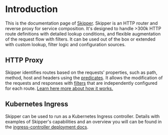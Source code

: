 # Introduction

This is the documentation page of [Skipper](https://github.com/zalando/skipper). Skipper is an HTTP router and reverse proxy for service composition. It's designed to handle >300k HTTP route definitions with detailed lookup conditions, and flexible augmentation of the request flow with filters. It can be used out of the box or extended with custom lookup, filter logic and configuration sources.

## HTTP Proxy

Skipper identifies routes based on the requests' properties, such as path, method, host and headers using the
[predicates](reference/predicates.md). It allows the modification of the requests and responses with
[filters](reference/filters.md) that are independently configured for
each route. [Learn here more about how it works.](tutorials/basics.md)

## Kubernetes Ingress

Skipper can be used to run as a Kubernetes Ingress controller. Details with examples of Skipper's capabilities
and an overview you will can be found in the [ingress-controller deployment
docs](kubernetes/ingress-controller.md).
